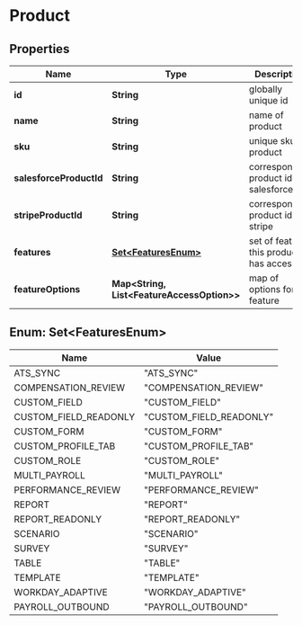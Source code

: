 

# Product


## Properties

| Name | Type | Description | Notes |
|------------ | ------------- | ------------- | -------------|
|**id** | **String** | globally unique id |  [optional] |
|**name** | **String** | name of product |  |
|**sku** | **String** | unique sku of product |  |
|**salesforceProductId** | **String** | corresponding product id in salesforce |  |
|**stripeProductId** | **String** | corresponding product id in stripe |  |
|**features** | [**Set&lt;FeaturesEnum&gt;**](#Set&lt;FeaturesEnum&gt;) | set of features this product has access to |  |
|**featureOptions** | **Map&lt;String, List&lt;FeatureAccessOption&gt;&gt;** | map of options for the feature |  [optional] |



## Enum: Set&lt;FeaturesEnum&gt;

| Name | Value |
|---- | -----|
| ATS_SYNC | &quot;ATS_SYNC&quot; |
| COMPENSATION_REVIEW | &quot;COMPENSATION_REVIEW&quot; |
| CUSTOM_FIELD | &quot;CUSTOM_FIELD&quot; |
| CUSTOM_FIELD_READONLY | &quot;CUSTOM_FIELD_READONLY&quot; |
| CUSTOM_FORM | &quot;CUSTOM_FORM&quot; |
| CUSTOM_PROFILE_TAB | &quot;CUSTOM_PROFILE_TAB&quot; |
| CUSTOM_ROLE | &quot;CUSTOM_ROLE&quot; |
| MULTI_PAYROLL | &quot;MULTI_PAYROLL&quot; |
| PERFORMANCE_REVIEW | &quot;PERFORMANCE_REVIEW&quot; |
| REPORT | &quot;REPORT&quot; |
| REPORT_READONLY | &quot;REPORT_READONLY&quot; |
| SCENARIO | &quot;SCENARIO&quot; |
| SURVEY | &quot;SURVEY&quot; |
| TABLE | &quot;TABLE&quot; |
| TEMPLATE | &quot;TEMPLATE&quot; |
| WORKDAY_ADAPTIVE | &quot;WORKDAY_ADAPTIVE&quot; |
| PAYROLL_OUTBOUND | &quot;PAYROLL_OUTBOUND&quot; |



